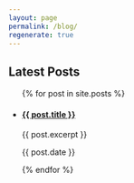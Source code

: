 ```yaml
---
layout: page
permalink: /blog/
regenerate: true
---
```


## Latest Posts

<ul>
  {% for post in site.posts %}
  <li>
    <h4><a href="{{ post.url }}">{{ post.title }}</a></h4>
    <p>{{ post.excerpt }}</p>
    <p>{{ post.date }}</p>
  </li>
  {% endfor %}
</ul>
  
